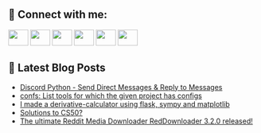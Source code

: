 ## 🔎 Connect with me:
[<img height="32" width="40" src="https://cdn.jsdelivr.net/npm/simple-icons@v5/icons/telegram.svg" />](https://t.me/bullbesh)
[<img height="32" width="40" src="https://cdn.jsdelivr.net/npm/simple-icons@v5/icons/vk.svg" />](https://vk.com/bullbesh)
[<img height="32" width="40" src="https://cdn.jsdelivr.net/npm/simple-icons@v5/icons/twitter.svg" />](https://twitter.com/bullbesh1)
[<img height="32" width="40" src="https://cdn.jsdelivr.net/npm/simple-icons@v5/icons/instagram.svg" />](https://www.instagram.com/bullbesh)
[<img height="32" width="40" src="https://cdn.jsdelivr.net/npm/simple-icons@v5/icons/reddit.svg" />](https://www.reddit.com/user/bullbesh)
[<img height="32" width="40" src="https://cdn.jsdelivr.net/npm/simple-icons@v5/icons/youtube.svg" />](https://www.youtube.com/channel/UCtfjRs6uzgq5mfm8S06WTcg)

## 📕 Latest Blog Posts
<!-- BLOG-POST-LIST:START -->
- [Discord Python - Send Direct Messages &amp; Reply to Messages](https://www.reddit.com/r/Python/comments/v5feu2/discord_python_send_direct_messages_reply_to/)
- [confs: List tools for which the given project has configs](https://www.reddit.com/r/Python/comments/v5f5jm/confs_list_tools_for_which_the_given_project_has/)
- [I made a derivative-calculator using flask, sympy and matplotlib](https://www.reddit.com/r/Python/comments/v5ehrv/i_made_a_derivativecalculator_using_flask_sympy/)
- [Solutions to CS50?](https://www.reddit.com/r/Python/comments/v5eet6/solutions_to_cs50/)
- [The ultimate Reddit Media Downloader RedDownloader 3.2.0 released!](https://www.reddit.com/r/Python/comments/v5e8lu/the_ultimate_reddit_media_downloader/)
<!-- BLOG-POST-LIST:END -->
